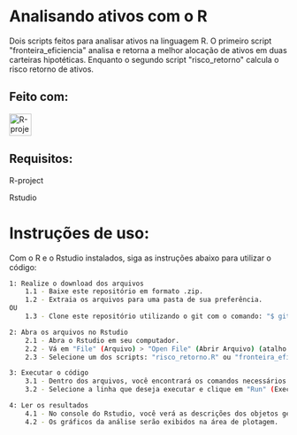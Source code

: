 # Analisando ativos com o R
 Dois scripts feitos para analisar ativos na linguagem R. O primeiro script "fronteira_eficiencia" analisa e retorna a melhor alocação de ativos em duas carteiras hipotéticas. Enquanto o segundo script "risco_retorno" calcula o risco retorno de ativos.

## Feito com:
 <p align="left">
 <a href="https://www.r-project.org/" traget="_blank" rel="noreferrer" > <img src="https://www.r-project.org/logo/Rlogo.svg" alt="R-project" width="40" height="40"/> </a></p>


## Requisitos:
R-project

Rstudio


# Instruções de uso:

Com o R e o Rstudio instalados, siga as instruções abaixo para utilizar o código:

```sh
1: Realize o download dos arquivos
    1.1 - Baixe este repositório em formato .zip.
    1.2 - Extraia os arquivos para uma pasta de sua preferência.
OU
    1.3 - Clone este repositório utilizando o git com o comando: "$ git clone https://github.com/MauPxt/portifoliodeacoes".

2: Abra os arquivos no Rstudio
    2.1 - Abra o Rstudio em seu computador.
    2.2 - Vá em "File" (Arquivo) > "Open File" (Abrir Arquivo) (atalho: ctrl + shift + o).
    2.3 - Selecione um dos scripts: "risco_retorno.R" ou "fronteira_eficiencia.R".

3: Executar o código
    3.1 - Dentro dos arquivos, você encontrará os comandos necessários para rodar o código.
    3.2 - Selecione a linha que deseja executar e clique em "Run" (Executar). Observação: selecione todas as linhas para executar todo o código.

4: Ler os resultados
    4.1 - No console do Rstudio, você verá as descrições dos objetos gerados.
    4.2 - Os gráficos da análise serão exibidos na área de plotagem.
```
